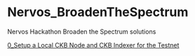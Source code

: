 # Nervos_BroadenTheSpectrum
Nervos Hackathon Broaden the Spectrum solutions

[0_Setup a Local CKB Node and CKB Indexer for the Testnet](0_setup/readme.md)
